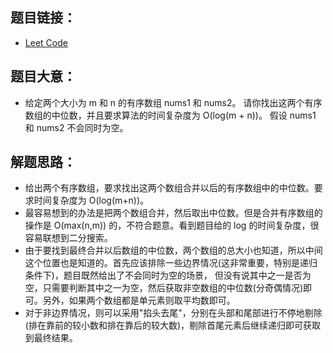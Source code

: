 ## 题目链接：
- [Leet Code](https://leetcode.com/problems/median-of-two-sorted-arrays)

## 题目大意：
- 给定两个大小为 m 和 n 的有序数组 nums1 和 nums2。 请你找出这两个有序数组的中位数，并且要求算法的时间复杂度为 O(log(m + n))。 假设 nums1 和 nums2 不会同时为空。

## 解题思路：
- 给出两个有序数组，要求找出这两个数组合并以后的有序数组中的中位数。要求时间复杂度为 O(log(m+n))。
- 最容易想到的办法是把两个数组合并，然后取出中位数。但是合并有序数组的操作是 O(max(n,m)) 的，不符合题意。看到题目给的 log 的时间复杂度，很容易联想到二分搜索。
- 由于要找到最终合并以后数组的中位数，两个数组的总大小也知道，所以中间这个位置也是知道的。首先应该排除一些边界情况(这非常重要，特别是递归条件下)，题目既然给出了不会同时为空的场景，
  但没有说其中之一是否为空，只需要判断其中之一为空，然后获取非空数组的中位数(分奇偶情况)即可。另外，如果两个数组都是单元素则取平均数即可。
- 对于非边界情况，则可以采用"掐头去尾"，分别在头部和尾部进行不停地剔除(排在靠前的较小数和排在靠后的较大数)，剔除首尾元素后继续递归即可获取到最终结果。
